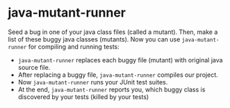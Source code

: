 # java-mutant-runner
Seed a bug in one of your java class files (called a mutant). Then, make a list of these buggy java classes (mutants). Now you can use `java-mutant-runner` for compiling and running tests:
* `java-mutant-runner` replaces each buggy file (mutant) with original java source file.
* After replacing a buggy file, `java-mutant-runner` compiles our project.
* Now `java-mutant-runner` runs your JUnit test suites.
* At the end, `java-mutant-runner` reports you, which buggy class is discovered by your tests (killed by your tests)
